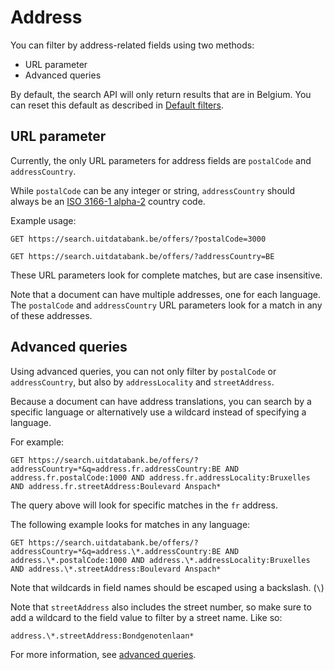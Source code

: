 ---
---

# Address

You can filter by address-related fields using two methods:

* URL parameter
* Advanced queries

By default, the search API will only return results that are in Belgium. You can reset this default as described in [Default filters](../../getting-started/default-filters).

## URL parameter

Currently, the only URL parameters for address fields are `postalCode` and `addressCountry`.

While `postalCode` can be any integer or string, `addressCountry` should always be an [ISO 3166-1 alpha-2](https://en.wikipedia.org/wiki/ISO_3166-1_alpha-2) country code.

Example usage:

```
GET https://search.uitdatabank.be/offers/?postalCode=3000
```

```
GET https://search.uitdatabank.be/offers/?addressCountry=BE
```

These URL parameters look for complete matches, but are case insensitive.

Note that a document can have multiple addresses, one for each language. The `postalCode` and `addressCountry` URL parameters look for a match in any of these addresses.

## Advanced queries

Using advanced queries, you can not only filter by `postalCode` or `addressCountry`, but also by `addressLocality` and `streetAddress`.

Because a document can have address translations, you can search by a specific language or alternatively use a wildcard instead of specifying a language.

For example:

```
GET https://search.uitdatabank.be/offers/?addressCountry=*&q=address.fr.addressCountry:BE AND address.fr.postalCode:1000 AND address.fr.addressLocality:Bruxelles AND address.fr.streetAddress:Boulevard Anspach*
```

The query above will look for specific matches in the `fr` address.

The following example looks for matches in any language:

```
GET https://search.uitdatabank.be/offers/?addressCountry=*&q=address.\*.addressCountry:BE AND address.\*.postalCode:1000 AND address.\*.addressLocality:Bruxelles AND address.\*.streetAddress:Boulevard Anspach*
```

Note that wildcards in field names should be escaped using a backslash. \(`\`\)

Note that `streetAddress` also includes the street number, so make sure to add a wildcard to the field value to filter by a street name. Like so:

```
address.\*.streetAddress:Bondgenotenlaan*
```

For more information, see [advanced queries](../../reference/advanced-queries).
